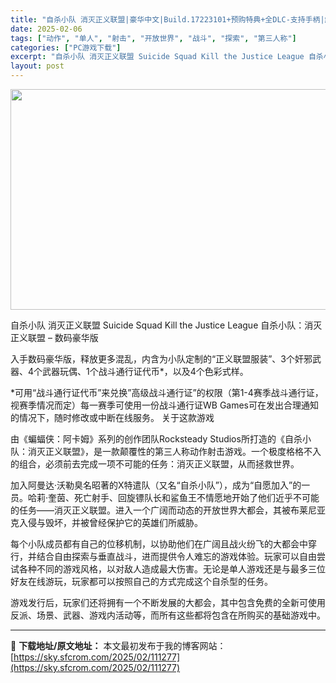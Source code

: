 ```yaml
---
title: "自杀小队 消灭正义联盟|豪华中文|Build.17223101+预购特典+全DLC-支持手柄|解压即撸|"
date: 2025-02-06
tags: ["动作", "单人", "射击", "开放世界", "战斗", "探索", "第三人称"]
categories: ["PC游戏下载"]
excerpt: "自杀小队 消灭正义联盟 Suicide Squad Kill the Justice League 自杀小队：消灭正义联盟 – 数码豪华版 入手数码豪华版，释放更多混乱，内含为小队定制的“正义联盟服装”、3个奸邪武器、4个武器玩偶、1个战斗通行证代币*，以及4个色彩式样。 *可用“战斗通行证代币”来&hellip;"
layout: post
---
```


<img class="aligncenter size-full wp-image-111251" src="https://sky.sfcrom.com/wp-content/uploads/2025/02/2025020615145686.webp" alt="" width="616" height="353" />

自杀小队 消灭正义联盟 Suicide Squad Kill the Justice League
自杀小队：消灭正义联盟 – 数码豪华版

入手数码豪华版，释放更多混乱，内含为小队定制的“正义联盟服装”、3个奸邪武器、4个武器玩偶、1个战斗通行证代币*，以及4个色彩式样。

*可用“战斗通行证代币”来兑换”高级战斗通行证”的权限（第1-4赛季战斗通行证，视赛季情况而定）每一赛季可使用一份战斗通行证WB Games可在发出合理通知的情况下，随时修改或中断在线服务。
关于这款游戏

由《蝙蝠侠：阿卡姆》系列的创作团队Rocksteady Studios所打造的《自杀小队：消灭正义联盟》，是一款颠覆性的第三人称动作射击游戏。一个极度格格不入的组合，必须前去完成一项不可能的任务：消灭正义联盟，从而拯救世界。

加入阿曼达·沃勒臭名昭著的X特遣队（又名“自杀小队”），成为“自愿加入”的一员。哈莉·奎茵、死亡射手、回旋镖队长和鲨鱼王不情愿地开始了他们近乎不可能的任务——消灭正义联盟。进入一个广阔而动态的开放世界大都会，其被布莱尼亚克入侵与毁坏，并被曾经保护它的英雄们所威胁。

每个小队成员都有自己的位移机制，以协助他们在广阔且战火纷飞的大都会中穿行，并结合自由探索与垂直战斗，进而提供令人难忘的游戏体验。玩家可以自由尝试各种不同的游戏风格，以对敌人造成最大伤害。无论是单人游戏还是与最多三位好友在线游玩，玩家都可以按照自己的方式完成这个自杀型的任务。

游戏发行后，玩家们还将拥有一个不断发展的大都会，其中包含免费的全新可使用反派、场景、武器、游戏内活动等，而所有这些都将包含在所购买的基础游戏中。

---
📖 **下载地址/原文地址：** 本文最初发布于我的博客网站：[https://sky.sfcrom.com/2025/02/111277](https://sky.sfcrom.com/2025/02/111277)
